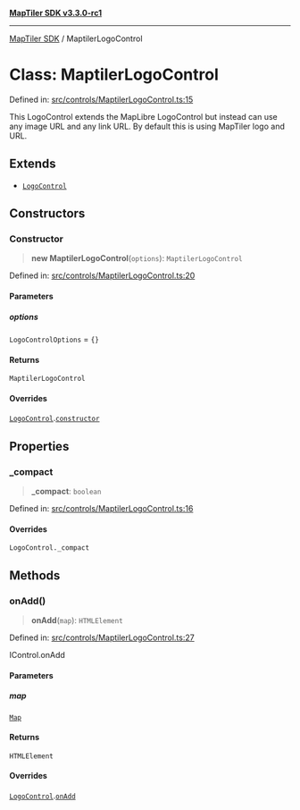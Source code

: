 [**MapTiler SDK v3.3.0-rc1**](../README.md)

***

[MapTiler SDK](../README.md) / MaptilerLogoControl

# Class: MaptilerLogoControl

Defined in: [src/controls/MaptilerLogoControl.ts:15](https://github.com/maptiler/maptiler-sdk-js/blob/d9cb958ebf063ecde2f6f583eb172e5a83460e6a/src/controls/MaptilerLogoControl.ts#L15)

This LogoControl extends the MapLibre LogoControl but instead can use any image URL and
any link URL. By default this is using MapTiler logo and URL.

## Extends

- [`LogoControl`](LogoControl.md)

## Constructors

### Constructor

> **new MaptilerLogoControl**(`options`): `MaptilerLogoControl`

Defined in: [src/controls/MaptilerLogoControl.ts:20](https://github.com/maptiler/maptiler-sdk-js/blob/d9cb958ebf063ecde2f6f583eb172e5a83460e6a/src/controls/MaptilerLogoControl.ts#L20)

#### Parameters

##### options

`LogoControlOptions` = `{}`

#### Returns

`MaptilerLogoControl`

#### Overrides

[`LogoControl`](LogoControl.md).[`constructor`](LogoControl.md#constructor)

## Properties

### \_compact

> **\_compact**: `boolean`

Defined in: [src/controls/MaptilerLogoControl.ts:16](https://github.com/maptiler/maptiler-sdk-js/blob/d9cb958ebf063ecde2f6f583eb172e5a83460e6a/src/controls/MaptilerLogoControl.ts#L16)

#### Overrides

`LogoControl._compact`

## Methods

### onAdd()

> **onAdd**(`map`): `HTMLElement`

Defined in: [src/controls/MaptilerLogoControl.ts:27](https://github.com/maptiler/maptiler-sdk-js/blob/d9cb958ebf063ecde2f6f583eb172e5a83460e6a/src/controls/MaptilerLogoControl.ts#L27)

IControl.onAdd

#### Parameters

##### map

[`Map`](Map.md)

#### Returns

`HTMLElement`

#### Overrides

[`LogoControl`](LogoControl.md).[`onAdd`](LogoControl.md#onadd)
